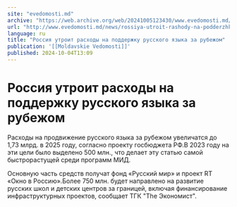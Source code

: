 ```yaml
---
site: "evedomosti.md"
archive: "https://web.archive.org/web/20241005123430/www.evedomosti.md/news/rossiya-utroit-rashody-na-podderzhku-russkogo-yazyka-za-rube"
url: "http://www.evedomosti.md/news/rossiya-utroit-rashody-na-podderzhku-russkogo-yazyka-za-rube"
language: ru
title: "Россия утроит расходы на поддержку русского языка за рубежом"
publication: '[[Moldavskie Vedomosti]]'
published: 2024-10-04T13:09
---
```


# Россия утроит расходы на поддержку русского языка за рубежом

Расходы на продвижение русского языка за рубежом увеличатся до 1,73 млрд. в 2025 году, согласно проекту госбюджета РФ.В 2023 году на эти цели было выделено 500 млн., что делает эту статью самой быстрорастущей среди программ МИД.

Основную часть средств получат фонд «Русский мир» и проект RT «Окно в Россию».Более 750 млн. будет направлено на развитие русских школ и детских центров за границей, включая финансирование инфраструктурных проектов, сообщает ТГК "The Экономист".